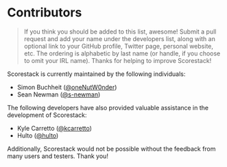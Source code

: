 Contributors
============

> If you think you should be added to this list, awesome! Submit a pull request and add your name under the developers list, along with an optional link to your GitHub profile, Twitter page, personal website, etc. The ordering is alphabetic by last name (or handle, if you choose to omit your IRL name). Thanks for helping to improve Scorestack!

Scorestack is currently maintained by the following individuals:

- Simon Buchheit ([@oneNutW0nder](https://github.com/oneNutW0nder))
- Sean Newman ([@s-newman](https://github.com/s-newman/))

The following developers have also provided valuable assistance in the development of Scorestack:

- Kyle Carretto ([@kcarretto](https://github.com/KCarretto))
- Hulto ([@hulto](https://github.com/hulto))

Additionally, Scorestack would not be possible without the feedback from many users and testers. Thank you!